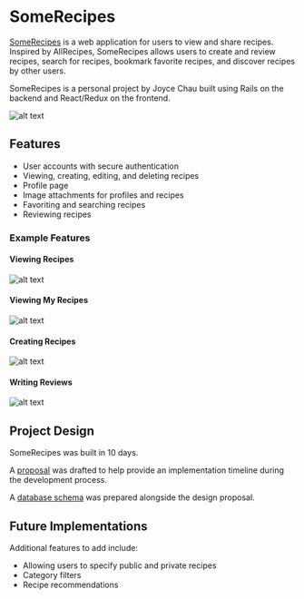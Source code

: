 # SomeRecipes

[SomeRecipes](http://www.somerecipes.site/#/) is a web application for users to view and share recipes.  Inspired by AllRecipes, SomeRecipes allows users to create and review recipes, search for recipes, bookmark favorite recipes, and discover recipes by other users.  

SomeRecipes is a personal project by Joyce Chau built using Rails on the backend and React/Redux on the frontend.  

![alt text](https://res.cloudinary.com/joycechau/image/upload/v1484956309/home_page.png "Home Page")


## Features
* User accounts with secure authentication
* Viewing, creating, editing, and deleting recipes
* Profile page
* Image attachments for profiles and recipes
* Favoriting and searching recipes
* Reviewing recipes

### Example Features

#### Viewing Recipes

![alt text](https://res.cloudinary.com/joycechau/image/upload/v1484954529/recipe_detail.png "Recipe Detail Page")


#### Viewing My Recipes

![alt text](https://res.cloudinary.com/joycechau/image/upload/v1484954290/my_recipes_page.png "My Recipes Page")

#### Creating Recipes

![alt text](https://res.cloudinary.com/joycechau/image/upload/v1484954434/recipe_form.png "New Recipe Page")

#### Writing Reviews

![alt text](https://res.cloudinary.com/joycechau/image/upload/v1484954616/new_review.png "New Review Form")

## Project Design

SomeRecipes was built in 10 days.  

A [proposal](https://github.com/joycechau/SomeRecipes/tree/master/docs) was drafted to help provide an implementation timeline during the development process.

A [database schema](https://github.com/joycechau/SomeRecipes/blob/master/docs/schema.md) was prepared alongside the design proposal.

## Future Implementations

Additional features to add include:
* Allowing users to specify public and private recipes
* Category filters
* Recipe recommendations
